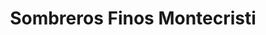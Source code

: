 ---
title: "Sombreros Finos Montecristi"
url: /guayaquil/sombreros-finos-montecristi/
shop: general
---